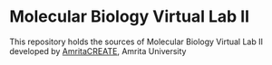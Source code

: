 # Molecular Biology Virtual Lab II
This repository holds the sources of Molecular Biology Virtual Lab II developed by 
<a href="http://vlab.amrita.edu/index.php?sub=3&brch=186" target="_blank">AmritaCREATE</a>, Amrita University
